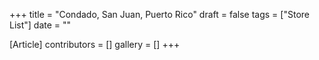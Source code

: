 +++
title = "Condado, San Juan, Puerto Rico"
draft = false
tags = ["Store List"]
date = ""

[Article]
contributors = []
gallery = []
+++